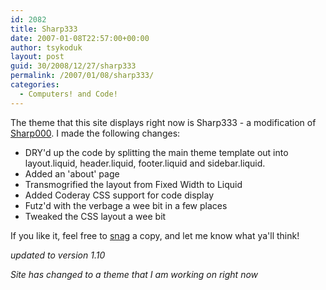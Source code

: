 ```yaml
---
id: 2082
title: Sharp333
date: 2007-01-08T22:57:00+00:00
author: tsykoduk
layout: post
guid: 30/2008/12/27/sharp333
permalink: /2007/01/08/sharp333/
categories:
  - Computers! and Code!
---
```

<p>The theme that this site displays right now is Sharp333 - a modification of <a href="http://dairon.net/2006/12/19/mephisto-theme-called-sharp000">Sharp000</a>. I made the following changes:</p>
<!--more-->

<ul>
<li> DRY'd up the code by splitting the main theme template out into layout.liquid, header.liquid, footer.liquid and sidebar.liquid.</li>
<li>Added an 'about' page</li>
<li>Transmogrified the layout from Fixed Width to Liquid</li>
<li>Added Coderay <span class="caps">CSS</span> support for code display</li>
<li>Futz'd with the verbage a wee bit in a few places</li>
<li>Tweaked the <span class="caps">CSS</span> layout a wee bit</a>
</ul>

<p>If you like it, feel free to <a href="https://greg.nokes.name/assets/2007/1/8/sharp333.zip">snag</a> a copy, and let me know what ya'll think!</p>


<p><i>updated to version 1.10</i></p>


<p><i>Site has changed to a theme that I am working on right now</i></p>